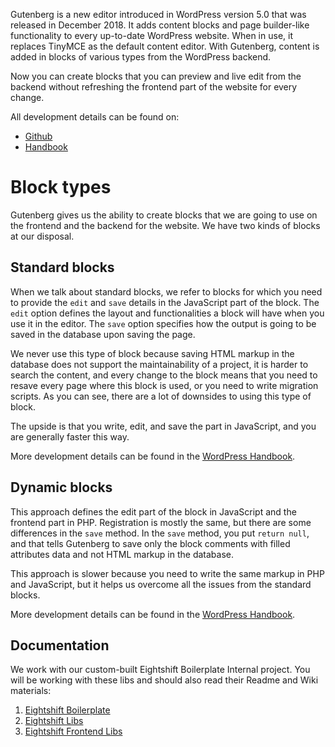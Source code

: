 Gutenberg is a new editor introduced in WordPress version 5.0 that was released in December 2018. It adds content blocks and page builder-like functionality to every up-to-date WordPress website. When in use, it replaces TinyMCE as the default content editor. With Gutenberg, content is added in blocks of various types from the WordPress backend.

Now you can create blocks that you can preview and live edit from the backend without refreshing the frontend part of the website for every change.

All development details can be found on:
- [Github](https://github.com/WordPress/gutenberg/)
- [Handbook](https://developer.wordpress.org/block-editor/)

# Block types
Gutenberg gives us the ability to create blocks that we are going to use on the frontend and the backend for the website. We have two kinds of blocks at our disposal.

## Standard blocks
When we talk about standard blocks, we refer to blocks for which you need to provide the `edit` and `save` details in the JavaScript part of the block. The `edit` option defines the layout and functionalities a block will have when you use it in the editor. The `save` option specifies how the output is going to be saved in the database upon saving the page.

We never use this type of block because saving HTML markup in the database does not support the maintainability of a project, it is harder to search the content, and every change to the block means that you need to resave every page where this block is used, or you need to write migration scripts. As you can see, there are a lot of downsides to using this type of block.

The upside is that you write, edit, and save the part in JavaScript, and you are generally faster this way.

More development details can be found in the [WordPress Handbook](https://developer.wordpress.org/block-editor/tutorials/block-tutorial/writing-your-first-block-type/).


## Dynamic blocks
This approach defines the edit part of the block in JavaScript and the frontend part in PHP. Registration is mostly the same, but there are some differences in the `save` method. In the `save` method, you put `return null`, and that tells Gutenberg to save only the block comments with filled attributes data and not HTML markup in the database.

This approach is slower because you need to write the same markup in PHP and JavaScript, but it helps us overcome all the issues from the standard blocks.

More development details can be found in the [WordPress Handbook](https://developer.wordpress.org/block-editor/tutorials/block-tutorial/creating-dynamic-blocks/).

## Documentation
We work with our custom-built Eightshift Boilerplate Internal project. You will be working with these libs and should also read their Readme and Wiki materials:

1. [Eightshift Boilerplate](https://github.com/infinum/eightshift-boilerplate)
2. [Eightshift Libs](https://github.com/infinum/eightshift-libs)
3. [Eightshift Frontend Libs](https://github.com/infinum/eightshift-frontend-libs)

